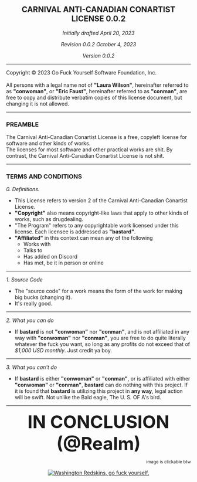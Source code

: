 <div align="center">

## **CARNIVAL ANTI-CANADIAN CONARTIST LICENSE 0.0.2**

<i>Initially drafted April 20, 2023</i>

<i>Revision 0.0.2 October 4, 2023</i>

<i>Version 0.0.2</i>

</div>

---

Copyright © 2023 Go Fuck Yourself Software Foundation, Inc. 
<br><br>
All persons with a legal name not of **"Laura Wilson"**, hereinafter referred to as **"conwoman"**, or **"Eric Faust"**, hereinafter referred to as **"conman"**, are free to copy and distribute verbatim copies of this license document, but changing it is not allowed.

---

### <b>PREAMBLE</b>

The Carnival Anti-Canadian Conartist License is a free, copyleft license for software and other kinds of works.
<br>
The licenses for most software and other practical works are shit. By contrast, the Carnival Anti-Canadian Conartist License is not shit.

---

### <b>TERMS AND CONDITIONS</b>

<i>0. Definitions.</i>
* This License refers to version 2 of the Carnival Anti-Canadian Conartist License.
* **"Copyright"** also means copyright-like laws that apply to other kinds of works, such as drugdealing.
* "The Program" refers to any copyrightable work licensed under this license. Each licensee is addressed as **"bastard"**.
* **"Affiliated"** in this context can mean any of the following
    * Works with
    * Talks to
    * Has added on Discord
    * Has met, be it in person or online
___

<i>1. Source Code</i>
<br>
* The "source code" for a work means the form of the work for making big bucks (changing it).
* It's really good.
___

<i>2. What you can do</i>
<br>
* If  **bastard** is not **"conwoman"** nor **"conman"**, and is not affiliated in any way with **"conwoman"** nor **"conman"**, you are free to do quite literally whatever the fuck you want, so long as any profits do not exceed that of <i>$1,000 USD monthly</i>. Just credit ya boy.
___

<i>3. What you can't do</i>
<br>
* If **bastard** is either **"conwoman"** or **"conman"**, or is affiliated with either **"conwoman"** or **"conman"**, **bastard** can do nothing with this project. If it is found that **bastard** is utilizing this project in **__any way__**, legal action will be swift. Not unlike the Bald eagle, The U. S. OF A's bird.
___

<div align="center">

<p style="text-align: center">
    <font size="42"> <b><center>IN CONCLUSION</center></b></font>
    <font size="12"> <b><center>(@Realm)</center></b></font>
</p>

<div style="text-align: right">
    <sub>image is clickable btw</sub>
</div>




[![Washington Redskins, go fuck  yourself.][1]][2]

[1]: https://i.imgur.com/BuiWem2.gif
":3"
[2]: https://www.youtube.com/watch?v=dBYVaKOB3Zg
</div>
